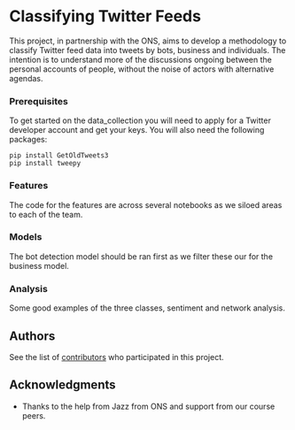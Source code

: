 # Classifying Twitter Feeds

This project, in partnership with the ONS, aims to develop a methodology to classify Twitter feed data into tweets by bots, business and individuals. The intention is to understand more of the discussions ongoing between the personal accounts of people, without the noise of actors with alternative agendas.

### Prerequisites

To get started on the data_collection you will need to apply for a Twitter developer account and get your keys. You will also need the following packages:
```
pip install GetOldTweets3
pip install tweepy
```

### Features

The code for the features are across several notebooks as we siloed areas to each of the team. 

### Models

The bot detection model should be ran first as we filter these our for the business model.

### Analysis

Some good examples of the three classes, sentiment and network analysis.

## Authors

See the list of [contributors](https://github.com/arisgeo/TwitterFeeds/contributors) who participated in this project.

## Acknowledgments

* Thanks to the help from Jazz from ONS and support from our course peers.


